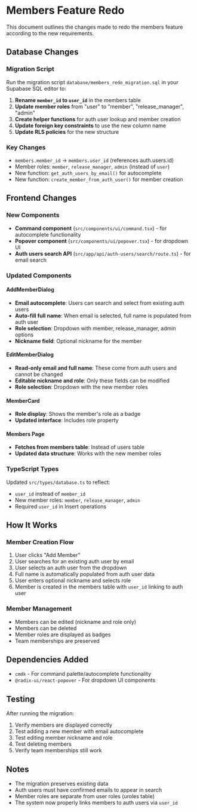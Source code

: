 # Members Feature Redo

This document outlines the changes made to redo the members feature according to the new requirements.

## Database Changes

### Migration Script
Run the migration script `database/members_redo_migration.sql` in your Supabase SQL editor to:

1. **Rename `member_id` to `user_id`** in the members table
2. **Update member roles** from "user" to "member", "release_manager", "admin"
3. **Create helper functions** for auth user lookup and member creation
4. **Update foreign key constraints** to use the new column name
5. **Update RLS policies** for the new structure

### Key Changes
- `members.member_id` → `members.user_id` (references auth.users.id)
- Member roles: `member`, `release_manager`, `admin` (instead of `user`)
- New function: `get_auth_users_by_email()` for autocomplete
- New function: `create_member_from_auth_user()` for member creation

## Frontend Changes

### New Components
- **Command component** (`src/components/ui/command.tsx`) - for autocomplete functionality
- **Popover component** (`src/components/ui/popover.tsx`) - for dropdown UI
- **Auth users search API** (`src/app/api/auth-users/search/route.ts`) - for email search

### Updated Components

#### AddMemberDialog
- **Email autocomplete**: Users can search and select from existing auth users
- **Auto-fill full name**: When email is selected, full name is populated from auth user
- **Role selection**: Dropdown with member, release_manager, admin options
- **Nickname field**: Optional nickname for the member

#### EditMemberDialog
- **Read-only email and full name**: These come from auth users and cannot be changed
- **Editable nickname and role**: Only these fields can be modified
- **Role selection**: Dropdown with the new member roles

#### MemberCard
- **Role display**: Shows the member's role as a badge
- **Updated interface**: Includes role property

#### Members Page
- **Fetches from members table**: Instead of users table
- **Updated data structure**: Works with the new member roles

### TypeScript Types
Updated `src/types/database.ts` to reflect:
- `user_id` instead of `member_id`
- New member roles: `member`, `release_manager`, `admin`
- Required `user_id` in Insert operations

## How It Works

### Member Creation Flow
1. User clicks "Add Member"
2. User searches for an existing auth user by email
3. User selects an auth user from the dropdown
4. Full name is automatically populated from auth user data
5. User enters optional nickname and selects role
6. Member is created in the members table with `user_id` linking to auth user

### Member Management
- Members can be edited (nickname and role only)
- Members can be deleted
- Member roles are displayed as badges
- Team memberships are preserved

## Dependencies Added
- `cmdk` - For command palette/autocomplete functionality
- `@radix-ui/react-popover` - For dropdown UI components

## Testing
After running the migration:
1. Verify members are displayed correctly
2. Test adding a new member with email autocomplete
3. Test editing member nickname and role
4. Test deleting members
5. Verify team memberships still work

## Notes
- The migration preserves existing data
- Auth users must have confirmed emails to appear in search
- Member roles are separate from user roles (uroles table)
- The system now properly links members to auth users via `user_id` 